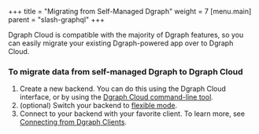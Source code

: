 +++
title = "Migrating from Self-Managed Dgraph"
weight = 7
[menu.main]
    parent = "slash-graphql"
+++

Dgraph Cloud is compatible with the majority of Dgraph features, so you can easily
migrate your existing Dgraph-powered app over to Dgraph Cloud.

### To migrate data from self-managed Dgraph to Dgraph Cloud

1. Create a new backend. You can do this using the Dgraph Cloud interface, or by using the [Dgraph Cloud command-line tool](https://www.npmjs.com/package/slash-graphql).
2. (optional) Switch your backend to [flexible mode](/admin/backend-modes#flexible-mode).
3. Connect to your backend with your favorite client. To learn more, see [Connecting from Dgraph Clients](/advanced-queries#connecting-from-dgraph-clients).
